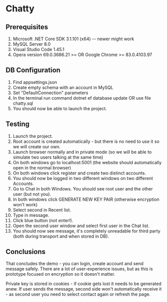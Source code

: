 # Chatty

## Prerequisites

1. Microsoft .NET Core SDK 3.1.101 (x64) -- newer might work
1. MySQL Server 8.0
1. Visual Studio Code 1.45.1
1. Opera version 69.0.3686.21 >= OR Google Chrome >= 83.0.4103.97

## DB Configuration

1. Find appsettings.json
1. Create empty schema with an account in MySQL
1. Set "DefaultConnection" parameters
1. In the terminal run command dotnet ef database update OR use file chatty.sql
1. You should now be able to launch the project.

## Testing

1. Launch the project.
1. Root account is created automatically - but there is no need to use it so we will create our own.
1. Launch browser normally and in private mode (so we will be able to simulate two users talking at the same time)
1. On both windows go to localhost:5001 (the website should automatically open in the normal browser)
1. On both windows click register and create two distinct accounts.
1. You should now be logged in two different windows on two different Accounts.
1. Go to Chat in both Windows. You should see root user and the other user (but not you).
1. In both windows click GENERATE NEW KEY PAIR (otherwise encryption won't work)
1. Select second in Recent list.
1. Type in message.
1. Click blue button (not enter!).
1. Open the second user window and select first user in the Chat list.
1. You should now see message, it's completely unreadable for third party (both during transport and when stored in DB).

## Conclusions

That concludes the demo - you can login, create account and send message safely.
There are a lot of user-experience issues, but as this is prototype focused on encryption so it doesn't matter.

Private key is stored in cookies - if cookie gets lost it needs to be generated anew.
If user sends the message, second side won't automatically receive it - as second user you need to select contact again or refresh the page.
